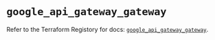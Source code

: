 # `google_api_gateway_gateway`

Refer to the Terraform Registory for docs: [`google_api_gateway_gateway`](https://www.terraform.io/docs/providers/google-beta/r/google_api_gateway_gateway).

